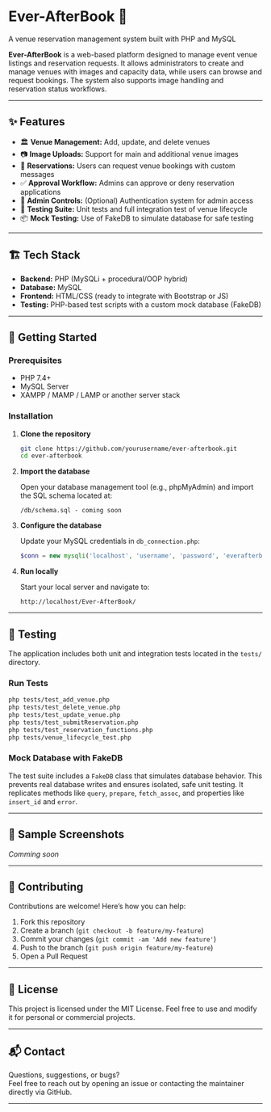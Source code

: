 # Ever-AfterBook 🎉  
A venue reservation management system built with PHP and MySQL

**Ever-AfterBook** is a web-based platform designed to manage event venue listings and reservation requests. It allows administrators to create and manage venues with images and capacity data, while users can browse and request bookings. The system also supports image handling and reservation status workflows.

---

## ✨ Features

- 🏛 **Venue Management:** Add, update, and delete venues
- 📷 **Image Uploads:** Support for main and additional venue images
- 📅 **Reservations:** Users can request venue bookings with custom messages
- ✅ **Approval Workflow:** Admins can approve or deny reservation applications
- 🔐 **Admin Controls:** (Optional) Authentication system for admin access
- 🧪 **Testing Suite:** Unit tests and full integration test of venue lifecycle
- 📦 **Mock Testing:** Use of FakeDB to simulate database for safe testing

---

## 🏗 Tech Stack

- **Backend:** PHP (MySQLi + procedural/OOP hybrid)
- **Database:** MySQL
- **Frontend:** HTML/CSS (ready to integrate with Bootstrap or JS)
- **Testing:** PHP-based test scripts with a custom mock database (FakeDB)

---

## 🚀 Getting Started

### Prerequisites

- PHP 7.4+
- MySQL Server
- XAMPP / MAMP / LAMP or another server stack

### Installation

1. **Clone the repository**

   ```bash
   git clone https://github.com/yourusername/ever-afterbook.git
   cd ever-afterbook
   ```

2. **Import the database**

   Open your database management tool (e.g., phpMyAdmin) and import the SQL schema located at:

   ```
   /db/schema.sql - coming soon
   ```

3. **Configure the database**

   Update your MySQL credentials in `db_connection.php`:

   ```php
   $conn = new mysqli('localhost', 'username', 'password', 'everafterbook');
   ```

4. **Run locally**

   Start your local server and navigate to:

   ```
   http://localhost/Ever-AfterBook/
   ```

---

## 🧪 Testing

The application includes both unit and integration tests located in the `tests/` directory.

### Run Tests

```bash
php tests/test_add_venue.php
php tests/test_delete_venue.php
php tests/test_update_venue.php
php tests/test_submitReservation.php
php tests/test_reservation_functions.php
php tests/venue_lifecycle_test.php
```

### Mock Database with FakeDB

The test suite includes a `FakeDB` class that simulates database behavior. This prevents real database writes and ensures isolated, safe unit testing. It replicates methods like `query`, `prepare`, `fetch_assoc`, and properties like `insert_id` and `error`.


---

## 📸 Sample Screenshots 

_Comming soon_

---

## 🤝 Contributing

Contributions are welcome! Here’s how you can help:

1. Fork this repository
2. Create a branch (`git checkout -b feature/my-feature`)
3. Commit your changes (`git commit -am 'Add new feature'`)
4. Push to the branch (`git push origin feature/my-feature`)
5. Open a Pull Request

---

## 📃 License

This project is licensed under the MIT License. Feel free to use and modify it for personal or commercial projects.

---

## 📬 Contact

Questions, suggestions, or bugs?  
Feel free to reach out by opening an issue or contacting the maintainer directly via GitHub.

---
